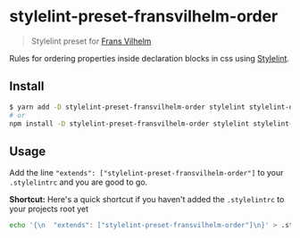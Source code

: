 # stylelint-preset-fransvilhelm-order
> Stylelint preset for [Frans Vilhelm](https://fransvilelm.com)

Rules for ordering properties inside declaration blocks in css using [Stylelint](https://stylelint.io).

## Install

```sh
$ yarn add -D stylelint-preset-fransvilhelm-order stylelint stylelint-order
# or
npm install -D stylelint-preset-fransvilhelm-order stylelint stylelint-order
```

## Usage

Add the line `"extends": ["stylelint-preset-fransvilhelm-order"]` to your `.stylelintrc` and you are good to go.

**Shortcut:** Here's a quick shortcut if you haven't added the `.stylelintrc` to your projects root yet

```sh
echo '{\n  "extends": ["stylelint-preset-fransvilhelm-order"]\n}' > .stylelintrc
```
